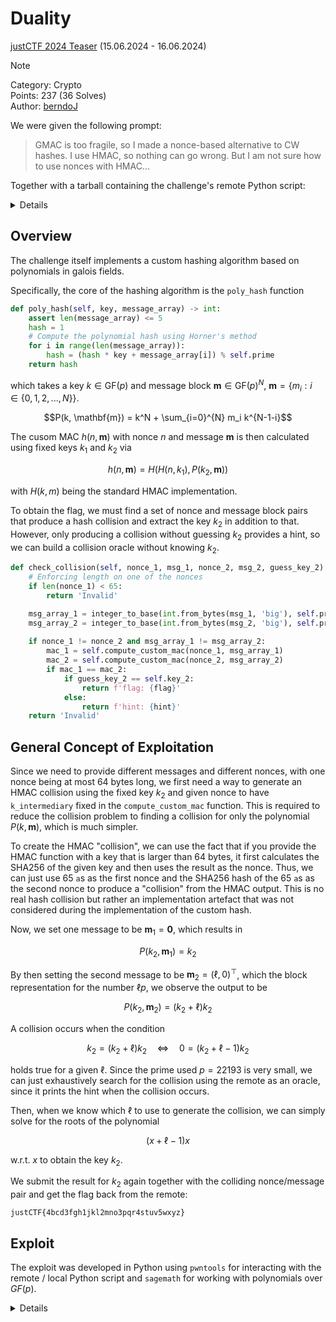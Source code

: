 Duality
=======

[justCTF 2024 Teaser](https://2024.justctf.team/) (15.06.2024 - 16.06.2024)

>[!NOTE]
>Category: Crypto <br>
>Points: 237 (36 Solves)<br>
>Author: [berndoJ](https://github.com/berndoJ)

We were given the following prompt:
>GMAC is too fragile, so I made a nonce-based alternative to CW hashes. I use
>HMAC, so nothing can go wrong. But I am not sure how to use nonces with HMAC...

Together with a tarball containing the challenge's remote Python script:

<details>

```python
#!/usr/bin/env python3


import json
import hmac
import hashlib
from cryptography.hazmat.primitives.ciphers.aead import AESGCM
import secrets

import sys

from server_config import hint, flag

def integer_to_base(n, base):
    if n == 0:
        return [0]
    digits = []
    while n:
        digits.append(n % base)
        n //= base
    return digits[::-1]

def write(data: dict):
    print(json.dumps(data))

def read():
    try:
        return json.loads(input())
    except EOFError:
        exit(0)

class CustomHMAC:
    def __init__(self):
        self.prime = 22193
        self.key_1, self.key_2 = self.generate_keys()
        
    def generate_keys(self):
        key1 = AESGCM.generate_key(bit_length=128)
        key2 = secrets.randbelow(self.prime)
        return key1, key2

    def poly_hash(self, key, message_array) -> int:
        assert len(message_array) <= 5
        hash = 1
        # Compute the polynomial hash using Horner's method
        for i in range(len(message_array)):
            hash = (hash * key + message_array[i]) % self.prime
        return hash

    def compute_custom_mac(self, nonce, msg_array):
        poly_hash = self.poly_hash(self.key_2, msg_array)
        k_intermediary = hmac.new(nonce, self.key_1, hashlib.sha256).digest()
        hmac_result = hmac.new(k_intermediary, poly_hash.to_bytes((poly_hash.bit_length() + 7) // 8, byteorder='big'), hashlib.sha256).digest()
        return hmac_result
    
    def check_collision(self, nonce_1, msg_1, nonce_2, msg_2, guess_key_2):
        # Enforcing length on one of the nonces
        if len(nonce_1) < 65:
            return 'Invalid'

        msg_array_1 = integer_to_base(int.from_bytes(msg_1, 'big'), self.prime)
        msg_array_2 = integer_to_base(int.from_bytes(msg_2, 'big'), self.prime)
        
        if nonce_1 != nonce_2 and msg_array_1 != msg_array_2:
            mac_1 = self.compute_custom_mac(nonce_1, msg_array_1)
            mac_2 = self.compute_custom_mac(nonce_2, msg_array_2)
            if mac_1 == mac_2:
                if guess_key_2 == self.key_2:
                    return f'flag: {flag}'
                else:
                    return f'hint: {hint}'
        return 'Invalid'

WELCOME="""
Your friend implemented a custom MAC scheme and bets you $100 that it's secure.
You take him up on the bet.
Can you prove him wrong?

The way to prove that you've broken his MAC scheme is by performing a collision attack.
Create two (nonce, msg) pairs that have the same MAC tag.

Oh, and also, recover one of the keys used to generate the MAC tags.
"""

def serve():
    write({'message': WELCOME})
    hmac = CustomHMAC()

    while True:
        try: 
            msg = read()

            if msg['method'] == 'submit':
                msg['nonce_1'] = bytes.fromhex(msg['nonce_1'])
                msg['nonce_2'] = bytes.fromhex(msg['nonce_2'])
                msg['msg_1'] = bytes.fromhex(msg['msg_1'])
                msg['msg_2'] = bytes.fromhex(msg['msg_2'])
                msg['guess_key_2'] = int(msg['guess_key_2'])
                result = hmac.check_collision(msg['nonce_1'], msg['msg_1'], msg['nonce_2'], msg['msg_2'], msg['guess_key_2'])
                write({'message': result})
                
        except Exception as e:
            write({'error': repr(e)})

if __name__ == '__main__':
    serve()

```

</details>

## Overview

The challenge itself implements a custom hashing algorithm based on polynomials
in galois fields.

Specifically, the core of the hashing algorithm is the `poly_hash` function

```python
def poly_hash(self, key, message_array) -> int:
    assert len(message_array) <= 5
    hash = 1
    # Compute the polynomial hash using Horner's method
    for i in range(len(message_array)):
        hash = (hash * key + message_array[i]) % self.prime
    return hash
```

which takes a key $k \in \textrm{GF}(p)$ and message block $\mathbf{m} \in \textrm{GF}(p)^N$, $\mathbf{m} = \{m_i : i \in \{0, 1, 2, ..., N\}\}$.

$$P(k, \mathbf{m}) = k^N + \sum_{i=0}^{N} m_i k^{N-1-i}$$

The cusom MAC $h(n, \mathbf{m})$ with nonce $n$ and message $\mathbf{m}$ is then
calculated using fixed keys $k_1$ and $k_2$ via

$$h(n, \mathbf{m}) = H(H(n, k_1), P(k_2, \mathbf{m}))$$

with $H(k, m)$ being the standard HMAC implementation.

To obtain the flag, we must find a set of nonce and message block pairs that
produce a hash collision and extract the key $k_2$ in addition to that. However,
only producing a collision without guessing $k_2$ provides a hint, so we can
build a collision oracle without knowing $k_2$.

```python
def check_collision(self, nonce_1, msg_1, nonce_2, msg_2, guess_key_2):
    # Enforcing length on one of the nonces
    if len(nonce_1) < 65:
        return 'Invalid'

    msg_array_1 = integer_to_base(int.from_bytes(msg_1, 'big'), self.prime)
    msg_array_2 = integer_to_base(int.from_bytes(msg_2, 'big'), self.prime)
    
    if nonce_1 != nonce_2 and msg_array_1 != msg_array_2:
        mac_1 = self.compute_custom_mac(nonce_1, msg_array_1)
        mac_2 = self.compute_custom_mac(nonce_2, msg_array_2)
        if mac_1 == mac_2:
            if guess_key_2 == self.key_2:
                return f'flag: {flag}'
            else:
                return f'hint: {hint}'
    return 'Invalid'
```

## General Concept of Exploitation

Since we need to provide different messages and different nonces, with one
nonce being at most 64 bytes long, we first need a way to generate an HMAC
collision using the fixed key $k_2$ and given nonce to have `k_intermediary`
fixed in the `compute_custom_mac` function. This is required to reduce the
collision problem to finding a collision for only the polynomial $P(k, \mathbf{m})$,
which is much simpler.

To create the HMAC "collision", we can use the fact that if you provide the
HMAC function with a key that is larger than 64 bytes, it first calculates the
SHA256 of the given key and then uses the result as the nonce. Thus, we can just
use 65 `a`s as the first nonce and the SHA256 hash of the 65 `a`s as the second
nonce to produce a "collision" from the HMAC output. This is no real hash
collision but rather an implementation artefact that was not considered during
the implementation of the custom hash.

Now, we set one message to be $\mathbf{m}_1 = \mathbf{0}$, which results in

$$P(k_2, \mathbf{m}_1) = k_2$$

By then setting the second message to be $\mathbf{m}_2 = (\ell, 0)^\top$, which
the block representation for the number $\ell p$, we observe the output to be

$$P(k_2, \mathbf{m}_2) = (k_2 + \ell) k_2$$

A collision occurs when the condition

$$k_2 = (k_2 + \ell) k_2 \quad \Leftrightarrow \quad 0 = (k_2 + \ell - 1) k_2$$

holds true for a given $\ell$. Since the prime used $p = 22193$ is very small,
we can just exhaustively search for the collision using the remote as an oracle,
since it prints the hint when the collision occurs.

Then, when we know which $\ell$ to use to generate the collision, we can simply
solve for the roots of the polynomial

$$(x + \ell - 1) x$$

w.r.t. $x$ to obtain the key $k_2$.

We submit the result for $k_2$ again together with the colliding nonce/message
pair and get the flag back from the remote:

```
justCTF{4bcd3fgh1jkl2mno3pqr4stuv5wxyz}
```

## Exploit

The exploit was developed in Python using `pwntools` for interacting with the
remote / local Python script and `sagemath` for working with polynomials over
$GF(p)$.

<details>

```python
#!/usr/bin/env python3

from sage.all import *
from pwn import *
import json
from Crypto.Util.number import long_to_bytes

# Helper lambda macros
linfo = lambda x: log.info(x)
lwarn = lambda x: log.warn(x)
lerror = lambda x: log.error(x)
lprog = lambda x: log.progress(x)

byt = lambda x: x if isinstance(x, bytes) else x.encode() if isinstance(x, str) else repr(x).encode()

t = None
gt = lambda at=None: at if at else t
sl = lambda x, t=None: gt(t).sendline(byt(x))
se = lambda x, t=None: gt(t).send(byt(x))
sla = lambda x, y, t=None: gt(t).sendlineafter(byt(x), byt(y))
sa = lambda x, y, t=None: gt(t).sendafter(byt(x), byt(y))
ra = lambda t=None: gt(t).recvall()
rl = lambda t=None: gt(t).recvline()
rls = lambda t=None: rl(t)[:-1]
re = lambda x, t=None: gt(t).recv(x)
ru = lambda x, t=None: gt(t).recvuntil(byt(x))
it = lambda t=None: gt(t).interactive()
cl = lambda t=None: gt(t).close()

# remote / local target
if args.REMOTE:
    t = remote("duality.nc.jctf.pro", 1337)
else:
    t = process(["python3", "./polyhash.py"])

def guess(nonce_1, nonce_2, msg_1, msg_2, guess_key_2):
    payload = guess_payload(nonce_1, nonce_2, msg_1, msg_2, guess_key_2)
    sl(payload)
    return json.loads(rl().decode())

def guess_payload(nonce_1, nonce_2, msg_1, msg_2, guess_key_2):
    pl = {
        "method": "submit",
        "nonce_1": nonce_1.hex(),
        "nonce_2": nonce_2.hex(),
        "msg_1": msg_1.hex(),
        "msg_2": msg_2.hex(),
        "guess_key_2": guess_key_2
    }
    return json.dumps(pl).encode()

rl() # Read start
P = 22193
F = GF(P)
PR = PolynomialRing(F, "x")
x = PR.gen()
BLOCKLEN = 128 # Number of guesses to submit in one batch.

# Nonce 1 and nonce 2 generate a "hash collision" for k_intermediary, as hmac
# uses sha256(nonce) if nonce is larger than 64 bytes
nonce_1 = b"a"*65
nonce_2 = hashlib.sha256(nonce_1).digest()

pls = [] # Payloads
res = [] # Results from payloads
for i in range(P):
    pl = guess_payload(nonce_1, nonce_2, long_to_bytes(i*P), long_to_bytes(0), 1)
    pls.append(pl)

lp_send = lprog("Sending guess payloads to remote")
for i in range(0, len(pls), BLOCKLEN):
    do_pls = pls[i:i+BLOCKLEN]
    lp_send.status(f"{i+1} / {len(pls)}...")
    for p in do_pls:
        t.sendline(p)
    for _ in range(len(do_pls)):
        res.append(t.recvline())
lp_send.success("Guesses processed.")

linfo("Now decoding answers from guesses...")

for i, r in enumerate(res):
    jr = json.loads(r.decode())

    # Find the one message with the hint to figure out correct msg guess.
    if jr["message"] != "Invalid":
        poly = (x + F(i) - 1) * x
        r = poly.roots()
        key = max([x[0] for x in r])
        linfo(f"{key = }")
        linfo(f"{jr = }")

        # Send guess with key to server to retrieve the flag.
        resp = guess(nonce_1, nonce_2, long_to_bytes(i*P), long_to_bytes(0), int(key))
        print(resp["message"])
        exit()
```

</details>